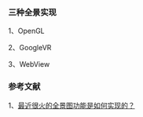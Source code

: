 
### 三种全景实现
1、OpenGL

2、GoogleVR

3、WebView

### 参考文献
1、[最近很火的全景图功能是如何实现的？](https://www.sohu.com/a/169580170_611601)      